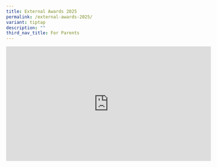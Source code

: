 ```yaml
---
title: External Awards 2025
permalink: /external-awards-2025/
variant: tiptap
description: ""
third_nav_title: For Parents
---
```

<div class="iframe-wrapper">
<iframe height="315" width="560" allowfullscreen="true" frameborder="0" src="https://www.youtube.com/embed/8hKXz1Od2so?si=d_BvGWbQrlluZ9os"></iframe>
</div>
<p></p>